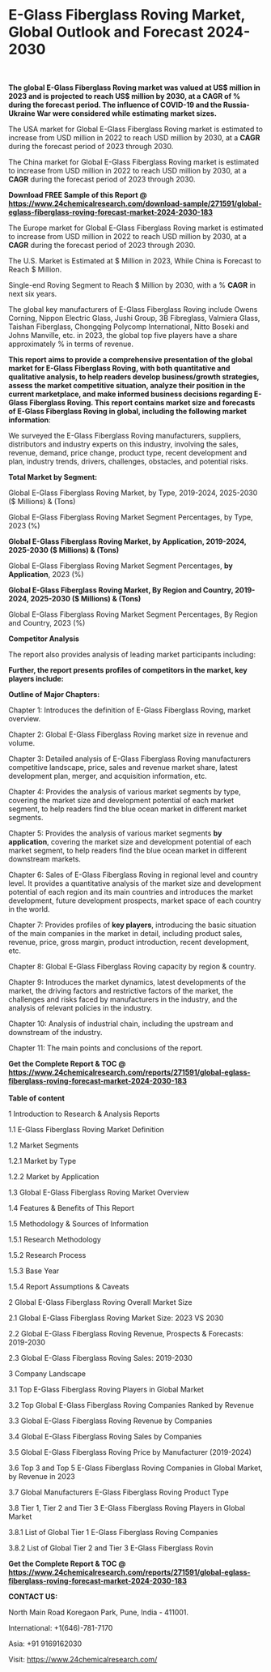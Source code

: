 <h1>E-Glass Fiberglass Roving Market, Global Outlook and Forecast 2024-2030</h1><br/><p><strong>The global E-Glass Fiberglass Roving market was valued at US$ million in 2023 and is projected to reach US$ million by 2030, at a <strong>CAGR</strong> of % during the forecast period. The influence of COVID-19 and the Russia-Ukraine War were considered while estimating market sizes.</strong></p><p>The USA market for Global E-Glass Fiberglass Roving market is estimated to increase from USD million in 2022 to reach USD million by 2030, at a <strong>CAGR</strong> during the forecast period of 2023 through 2030.</p><p>The China market for Global E-Glass Fiberglass Roving market is estimated to increase from USD million in 2022 to reach USD million by 2030, at a <strong>CAGR</strong> during the forecast period of 2023 through 2030.</p><div><b>Download FREE Sample of this Report @ <a href="https://www.24chemicalresearch.com/download-sample/271591/global-eglass-fiberglass-roving-forecast-market-2024-2030-183">https://www.24chemicalresearch.com/download-sample/271591/global-eglass-fiberglass-roving-forecast-market-2024-2030-183</a></b></div><p>The Europe market for Global E-Glass Fiberglass Roving market is estimated to increase from USD million in 2022 to reach USD million by 2030, at a <strong>CAGR</strong> during the forecast period of 2023 through 2030.</p><p>The U.S. Market is Estimated at $ Million in 2023, While China is Forecast to Reach $ Million.</p><p>Single-end Roving Segment to Reach $ Million by 2030, with a % <strong>CAGR</strong> in next six years.</p><p>The global key manufacturers of E-Glass Fiberglass Roving include Owens Corning, Nippon Electric Glass, Jushi Group, 3B Fibreglass, Valmiera Glass, Taishan Fiberglass, Chongqing Polycomp International, Nitto Boseki and Johns Manville, etc. in 2023, the global top five players have a share approximately % in terms of revenue.</p><p><strong>This report aims to provide a comprehensive presentation of the global market for E-Glass Fiberglass Roving, with both quantitative and qualitative analysis, to help readers develop business/growth strategies, assess the market competitive situation, analyze their position in the current marketplace, and make informed business decisions regarding E-Glass Fiberglass Roving. This report contains market size and forecasts of E-Glass Fiberglass Roving in global, including the following market information</strong>:</p><p>We surveyed the E-Glass Fiberglass Roving manufacturers, suppliers, distributors and industry experts on this industry, involving the sales, revenue, demand, price change, product type, recent development and plan, industry trends, drivers, challenges, obstacles, and potential risks.</p><p><strong>Total Market by Segment:</strong></p><p>Global E-Glass Fiberglass Roving Market, by Type, 2019-2024, 2025-2030 ($ Millions) & (Tons)</p><p>Global E-Glass Fiberglass Roving Market Segment Percentages, by Type, 2023 (%)</p><p><strong>Global E-Glass Fiberglass Roving Market, <strong>by Application</strong>, 2019-2024, 2025-2030 ($ Millions) & (Tons)</strong></p><p>Global E-Glass Fiberglass Roving Market Segment Percentages, <strong>by Application</strong>, 2023 (%)</p><p><strong>Global E-Glass Fiberglass Roving Market, By Region and Country, 2019-2024, 2025-2030 ($ Millions) & (Tons)</strong></p><p>Global E-Glass Fiberglass Roving Market Segment Percentages, By Region and Country, 2023 (%)</p><p><strong>Competitor Analysis</strong></p><p>The report also provides analysis of leading market participants including:</p><p><strong>Further, the report presents profiles of competitors in the market, <strong>key players</strong> include:</strong></p><p><strong>Outline of Major Chapters:</strong></p><p>Chapter 1: Introduces the definition of E-Glass Fiberglass Roving, market overview.</p><p>Chapter 2: Global E-Glass Fiberglass Roving market size in revenue and volume.</p><p>Chapter 3: Detailed analysis of E-Glass Fiberglass Roving manufacturers competitive landscape, price, sales and revenue market share, latest development plan, merger, and acquisition information, etc.</p><p>Chapter 4: Provides the analysis of various market segments by type, covering the market size and development potential of each market segment, to help readers find the blue ocean market in different market segments.</p><p>Chapter 5: Provides the analysis of various market segments <strong>by application</strong>, covering the market size and development potential of each market segment, to help readers find the blue ocean market in different downstream markets.</p><p>Chapter 6: Sales of E-Glass Fiberglass Roving in regional level and country level. It provides a quantitative analysis of the market size and development potential of each region and its main countries and introduces the market development, future development prospects, market space of each country in the world.</p><p>Chapter 7: Provides profiles of <strong>key players</strong>, introducing the basic situation of the main companies in the market in detail, including product sales, revenue, price, gross margin, product introduction, recent development, etc.</p><p>Chapter 8: Global E-Glass Fiberglass Roving capacity by region & country.</p><p>Chapter 9: Introduces the market dynamics, latest developments of the market, the driving factors and restrictive factors of the market, the challenges and risks faced by manufacturers in the industry, and the analysis of relevant policies in the industry.</p><p>Chapter 10: Analysis of industrial chain, including the upstream and downstream of the industry.</p><p>Chapter 11: The main points and conclusions of the report.</p><div><b>Get the Complete Report & TOC @ <a href="https://www.24chemicalresearch.com/reports/271591/global-eglass-fiberglass-roving-forecast-market-2024-2030-183">https://www.24chemicalresearch.com/reports/271591/global-eglass-fiberglass-roving-forecast-market-2024-2030-183</a></b></div><br><b>Table of content</b><p>1 Introduction to Research & Analysis Reports<br />
 
  1.1 E-Glass Fiberglass Roving Market Definition<br />
 
  1.2 Market Segments<br />
 
  1.2.1 Market by Type<br />
 
  1.2.2 Market by Application<br />
 
  1.3 Global E-Glass Fiberglass Roving Market Overview<br />
 
  1.4 Features & Benefits of This Report<br />
 
  1.5 Methodology & Sources of Information<br />
 
  1.5.1 Research Methodology<br />
 
  1.5.2 Research Process<br />
 
  1.5.3 Base Year<br />
 
  1.5.4 Report Assumptions & Caveats<br />
 
 2 Global E-Glass Fiberglass Roving Overall Market Size<br />
 
  2.1 Global E-Glass Fiberglass Roving Market Size: 2023 VS 2030<br />
 
  2.2 Global E-Glass Fiberglass Roving Revenue, Prospects & Forecasts: 2019-2030<br />
 
  2.3 Global E-Glass Fiberglass Roving Sales: 2019-2030<br />
 
 3 Company Landscape<br />
 
  3.1 Top E-Glass Fiberglass Roving Players in Global Market<br />
 
  3.2 Top Global E-Glass Fiberglass Roving Companies Ranked by Revenue<br />
 
  3.3 Global E-Glass Fiberglass Roving Revenue by Companies<br />
 
  3.4 Global E-Glass Fiberglass Roving Sales by Companies<br />
 
  3.5 Global E-Glass Fiberglass Roving Price by Manufacturer (2019-2024)<br />
 
  3.6 Top 3 and Top 5 E-Glass Fiberglass Roving Companies in Global Market, by Revenue in 2023<br />
 
  3.7 Global Manufacturers E-Glass Fiberglass Roving Product Type<br />
 
  3.8 Tier 1, Tier 2 and Tier 3 E-Glass Fiberglass Roving Players in Global Market<br />
 
  3.8.1 List of Global Tier 1 E-Glass Fiberglass Roving Companies<br />
 
  3.8.2 List of Global Tier 2 and Tier 3 E-Glass Fiberglass Rovin<br><div><b>Get the Complete Report & TOC @ <a href="https://www.24chemicalresearch.com/reports/271591/global-eglass-fiberglass-roving-forecast-market-2024-2030-183">https://www.24chemicalresearch.com/reports/271591/global-eglass-fiberglass-roving-forecast-market-2024-2030-183</a></b></div></p>
 
 <b>CONTACT US:</b><br>
 
 North Main Road Koregaon Park, Pune, India - 411001.<br/>
 
 International: +1(646)-781-7170<br/>
 
 Asia: +91 9169162030<br/>
 
 Visit: <a href="https://www.24chemicalresearch.com/">https://www.24chemicalresearch.com/</a>
 
 <br>